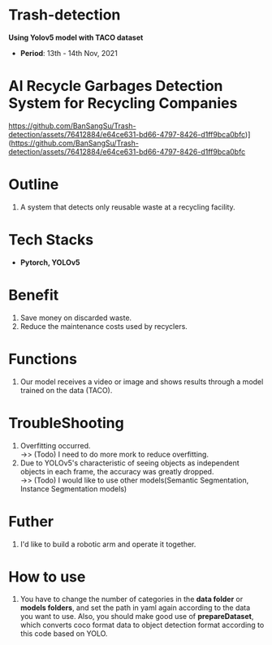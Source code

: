 # Trash-detection
**Using Yolov5 model with TACO dataset**
- **Period**: 13th - 14th Nov, 2021

# AI Recycle Garbages Detection System for Recycling Companies  

https://github.com/BanSangSu/Trash-detection/assets/76412884/e64ce631-bd66-4797-8426-d1ff9bca0bfc)](https://github.com/BanSangSu/Trash-detection/assets/76412884/e64ce631-bd66-4797-8426-d1ff9bca0bfc

# Outline
1. A system that detects only reusable waste at a recycling facility.



# Tech Stacks
- **Pytorch, YOLOv5**

# Benefit
1. Save money on discarded waste.
2. Reduce the maintenance costs used by recyclers.

# Functions
1. Our model receives a video or image and shows results through a model trained on the data (TACO).

# TroubleShooting
1. Overfitting occurred.  
  ->> (Todo) I need to do more mork to reduce overfitting.  
2. Due to YOLOv5's characteristic of seeing objects as independent objects in each frame, the accuracy was greatly dropped.  
  ->> (Todo) I would like to use other models(Semantic Segmentation, Instance Segmentation models)

# Futher
1. I'd like to build a robotic arm and operate it together.

# How to use
1. You have to change the number of categories in the **data folder** or **models folders**, and set the path in yaml again according to the data you want to use. Also, you should make good use of **prepareDataset**, which converts coco format data to object detection format according to this code based on YOLO.
